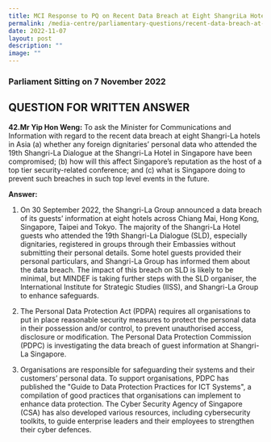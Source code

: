```yaml
---
title: MCI Response to PQ on Recent Data Breach at Eight ShangriLa Hotels in Asia
permalink: /media-centre/parliamentary-questions/recent-data-breach-at-eight-shangrila-hotels-in-asia/
date: 2022-11-07
layout: post
description: ""
image: ""
---
```

### Parliament Sitting on 7 November 2022

QUESTION FOR WRITTEN ANSWER
------------------------------------

**42.Mr Yip Hon Weng:** To ask the Minister for Communications and Information with regard to the recent data breach at eight Shangri-La hotels in Asia (a) whether any foreign dignitaries’ personal data who attended the 19th Shangri-La Dialogue at the Shangri-La Hotel in Singapore have been compromised; (b) how will this affect Singapore’s reputation as the host of a top tier security-related conference; and (c) what is Singapore doing to prevent such breaches in such top level events in the future.

**Answer:**

1. On 30 September 2022, the Shangri-La Group announced a data breach of its guests’ information at eight hotels across Chiang Mai, Hong Kong, Singapore, Taipei and Tokyo. The majority of the Shangri-La Hotel guests who attended the 19th Shangri-La Dialogue (SLD), especially dignitaries, registered in groups through their Embassies without submitting their personal details. Some hotel guests provided their personal particulars, and Shangri-La Group has informed them about the data breach. The impact of this breach on SLD is likely to be minimal, but MINDEF is taking further steps with the SLD organiser, the International Institute for Strategic Studies (IISS), and Shangri-La Group to enhance safeguards.

2. The Personal Data Protection Act (PDPA) requires all organisations to put in place reasonable security measures to protect the personal data in their possession and/or control, to prevent unauthorised access, disclosure or modification. The Personal Data Protection Commission (PDPC) is investigating the data breach of guest information at Shangri-La Singapore.

3. Organisations are responsible for safeguarding their systems and their customers’ personal data. To support organisations, PDPC has published the "Guide to Data Protection Practices for ICT Systems", a compilation of good practices that organisations can implement to enhance data protection. The Cyber Security Agency of Singapore (CSA) has also developed various resources, including cybersecurity toolkits, to guide enterprise leaders and their employees to strengthen their cyber defences.